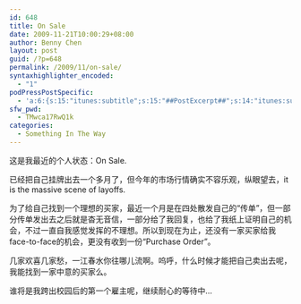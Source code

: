 ```yaml
---
id: 648
title: On Sale
date: 2009-11-21T10:00:29+08:00
author: Benny Chen
layout: post
guid: /?p=648
permalink: /2009/11/on-sale/
syntaxhighlighter_encoded:
  - "1"
podPressPostSpecific:
  - 'a:6:{s:15:"itunes:subtitle";s:15:"##PostExcerpt##";s:14:"itunes:summary";s:15:"##PostExcerpt##";s:15:"itunes:keywords";s:17:"##WordPressCats##";s:13:"itunes:author";s:10:"##Global##";s:15:"itunes:explicit";s:2:"No";s:12:"itunes:block";s:2:"No";}'
sfw_pwd:
  - TMwca17RwQ1k
categories:
  - Something In The Way
---
```

这是我最近的个人状态：On Sale.

已经把自己挂牌出去一个多月了，但今年的市场行情确实不容乐观，纵眼望去，it is the massive scene of layoffs.

为了给自己找到一个理想的买家，最近一个月是在四处散发自己的“传单”，但一部分传单发出去之后就是杳无音信，一部分给了我回复，也给了我纸上证明自己的机会，不过一直自我感觉发挥的不理想。所以到现在为止，还没有一家买家给我face-to-face的机会，更没有收到一份“Purchase Order”。

几家欢喜几家愁，一江春水你往哪儿流啊。呜呼，什么时候才能把自己卖出去呢，我能找到一家中意的买家么。

谁将是我跨出校园后的第一个雇主呢，继续耐心的等待中…